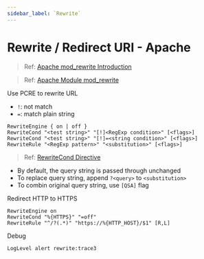 ```yaml
---
sidebar_label: `Rewrite`
---
```


# Rewrite / Redirect URI - Apache

> Ref: [Apache mod_rewrite Introduction](https://httpd.apache.org/docs/2.4/rewrite/intro.html)

> Ref: [Apache Module mod_rewrite](https://httpd.apache.org/docs/2.4/mod/mod_rewrite.html)

Use PCRE to rewrite URL

- `!`: not match
- `=`: match plain string

```apacheconf
RewriteEngine { on | off }
RewriteCond "<test string>" "[!]<RegExp condition>" [<flags>]
RewriteCond "<test string>" "[!]=<string condition>" [<flags>]
RewriteRule "<RegExp pattern>" "<substitution>" [<flags>]
```

> Ref: [RewriteCond Directive](https://httpd.apache.org/docs/2.4/mod/mod_rewrite.html#rewritecond)

- By default, the query string is passed through unchanged
- To replace query string, append `?<query>` to `<substitution>`
- To combin original query string, use `[QSA]` flag

Redirect HTTP to HTTPS

```apacheconf
RewriteEngine on
RewriteCond "%{HTTPS}" "=off"
RewriteRule "^/?(.*)" "https://%{HTTP_HOST}/$1" [R,L]
```

Debug

```apacheconf
LogLevel alert rewrite:trace3
```
